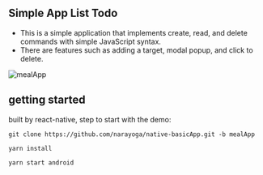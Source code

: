 ## Simple App List Todo

- This is a simple application that implements create, read, and delete commands with simple JavaScript syntax.
- There are features such as adding a target, modal popup, and click to delete.

![mealApp](https://github.com/narayoga/RN-basicApp/assets/68230425/ffb559cf-2e78-4fd4-8b8c-061f452c0ba2)

## getting started

built by react-native, step to start with the demo:

`git clone https://github.com/narayoga/native-basicApp.git -b mealApp`

`yarn install`

`yarn start android`

